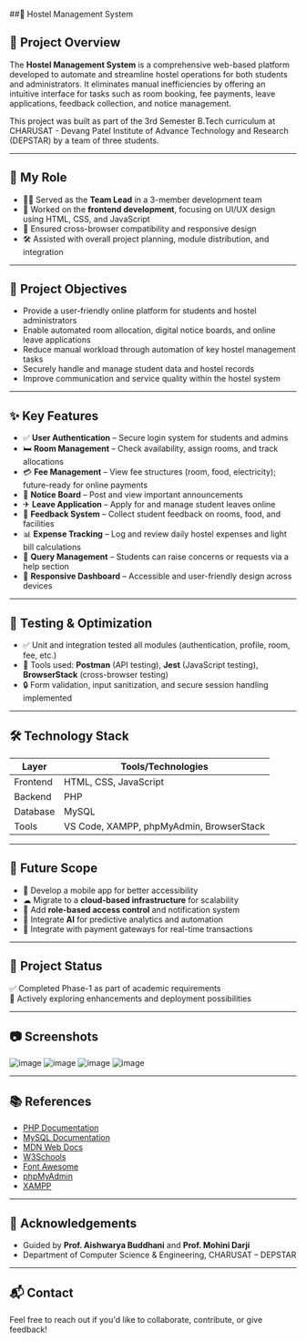##🏨 Hostel Management System

## 📌 Project Overview

The **Hostel Management System** is a comprehensive web-based platform developed to automate and streamline hostel operations for both students and administrators. It eliminates manual inefficiencies by offering an intuitive interface for tasks such as room booking, fee payments, leave applications, feedback collection, and notice management.

This project was built as part of the 3rd Semester B.Tech curriculum at CHARUSAT - Devang Patel Institute of Advance Technology and Research (DEPSTAR) by a team of three students.

---

## 👤 My Role

- 👨‍💻 Served as the **Team Lead** in a 3-member development team
- 🎨 Worked on the **frontend development**, focusing on UI/UX design using HTML, CSS, and JavaScript
- 🧪 Ensured cross-browser compatibility and responsive design
- 🛠 Assisted with overall project planning, module distribution, and integration

---

## 🎯 Project Objectives

- Provide a user-friendly online platform for students and hostel administrators
- Enable automated room allocation, digital notice boards, and online leave applications
- Reduce manual workload through automation of key hostel management tasks
- Securely handle and manage student data and hostel records
- Improve communication and service quality within the hostel system

---

## ✨ Key Features

- ✅ **User Authentication** – Secure login system for students and admins
- 🛏 **Room Management** – Check availability, assign rooms, and track allocations
- 💳 **Fee Management** – View fee structures (room, food, electricity); future-ready for online payments
- 📢 **Notice Board** – Post and view important announcements
- ✈ **Leave Application** – Apply for and manage student leaves online
- 💬 **Feedback System** – Collect student feedback on rooms, food, and facilities
- 📊 **Expense Tracking** – Log and review daily hostel expenses and light bill calculations
- 📌 **Query Management** – Students can raise concerns or requests via a help section
- 📱 **Responsive Dashboard** – Accessible and user-friendly design across devices

---

## 🧪 Testing & Optimization

- ✅ Unit and integration tested all modules (authentication, profile, room, fee, etc.)
- 🧰 Tools used: **Postman** (API testing), **Jest** (JavaScript testing), **BrowserStack** (cross-browser testing)
- 🔒 Form validation, input sanitization, and secure session handling implemented

---

## 🛠 Technology Stack

| Layer         | Tools/Technologies                           |
|---------------|----------------------------------------------|
| Frontend      | HTML, CSS, JavaScript                        |
| Backend       | PHP                                           |
| Database      | MySQL                                        |
| Tools         | VS Code, XAMPP, phpMyAdmin, BrowserStack     |

---

## 🚀 Future Scope

- 📱 Develop a mobile app for better accessibility
- ☁ Migrate to a **cloud-based infrastructure** for scalability
- 🔐 Add **role-based access control** and notification system
- 🤖 Integrate **AI** for predictive analytics and automation
- 💸 Integrate with payment gateways for real-time transactions

---

## 🏁 Project Status

✅ Completed Phase-1 as part of academic requirements  
🔄 Actively exploring enhancements and deployment possibilities

---

## 📷 Screenshots

![image](https://github.com/user-attachments/assets/2037c4bf-81a7-444d-9efc-6d1c67f98d0e)
![image](https://github.com/user-attachments/assets/e6b57716-da8b-4ea4-888f-0a66c363a90d)
![image](https://github.com/user-attachments/assets/f7938a48-72ca-4326-8ea9-74f82139b8d7)
![image](https://github.com/user-attachments/assets/681cd63f-cf92-4b2a-945d-7377a3df4b72)


---

## 📚 References

- [PHP Documentation](https://www.php.net/docs.php)  
- [MySQL Documentation](https://dev.mysql.com/doc/)  
- [MDN Web Docs](https://developer.mozilla.org/)  
- [W3Schools](https://www.w3schools.com/)  
- [Font Awesome](https://fontawesome.com/)  
- [phpMyAdmin](https://www.phpmyadmin.net/)  
- [XAMPP](https://www.apachefriends.org/)

---

## 🙌 Acknowledgements

- Guided by **Prof. Aishwarya Buddhani** and **Prof. Mohini Darji**  
- Department of Computer Science & Engineering, CHARUSAT – DEPSTAR

---

## 📬 Contact

Feel free to reach out if you'd like to collaborate, contribute, or give feedback!

